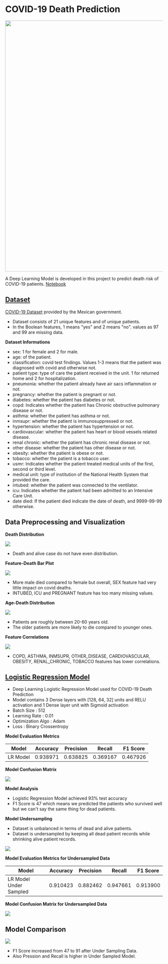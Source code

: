 # COVID-19 Death Prediction

<img src="https://github.com/ahsan-83/Machine-Learning-Projects/blob/main/COVID-19%20Death%20Prediction/resources/covid_death_prediction.avif" width="800">

A Deep Learning Model is developed in this project to predict death risk of COVID-19 patients. [Notebook](https://nbviewer.org/github/ahsan-83/Machine-Learning-Projects/blob/main/COVID-19%20Death%20Prediction/notebook/COVID_19_Death_Prediction.ipynb)

## [Dataset](https://github.com/ahsan-83/Machine-Learning-Projects/tree/main/COVID-19%20Death%20Prediction/datasets)

[COVID-19 Dataset](https://www.kaggle.com/datasets/meirnizri/covid19-dataset) provided by the Mexican government. 

- Dataset consists of 21 unique features and of unique patients. 
- In the Boolean features, 1 means "yes" and 2 means "no". values as 97 and 99 are missing data.

**Dataset Informations**

- sex: 1 for female and 2 for male.
- age: of the patient.
- classification: covid test findings. Values 1-3 means that the patient was diagnosed with covid and otherwise not.
- patient type: type of care the patient received in the unit. 1 for returned home and 2 for hospitalization.
- pneumonia: whether the patient already have air sacs inflammation or not.
- pregnancy: whether the patient is pregnant or not.
- diabetes: whether the patient has diabetes or not.
- copd: Indicates whether the patient has Chronic obstructive pulmonary disease or not.
- asthma: whether the patient has asthma or not.
- inmsupr: whether the patient is immunosuppressed or not.
- hypertension: whether the patient has hypertension or not.
- cardiovascular: whether the patient has heart or blood vessels related disease.
- renal chronic: whether the patient has chronic renal disease or not.
- other disease: whether the patient has other disease or not.
- obesity: whether the patient is obese or not.
- tobacco: whether the patient is a tobacco user.
- usmr: Indicates whether the patient treated medical units of the first, second or third level.
- medical unit: type of institution of the National Health System that provided the care.
- intubed: whether the patient was connected to the ventilator.
- icu: Indicates whether the patient had been admitted to an Intensive Care Unit.
- date died: If the patient died indicate the date of death, and 9999-99-99 otherwise.

## Data Preprocessing and Visualization

**Death Distribution**

![](https://github.com/ahsan-83/Machine-Learning-Projects/blob/main/COVID-19%20Death%20Prediction/resources/death_distribution.png)

- Death and alive case do not have even distribution.

**Feature-Death Bar Plot**

![](https://github.com/ahsan-83/Machine-Learning-Projects/blob/main/COVID-19%20Death%20Prediction/resources/feature_death_barplot.png)

- More male died compared to female but overall, SEX feature had very little impact on covid deaths.
- INTUBED, ICU and PREGNANT feature has too many missing values.

**Age-Death Distribution**

![](https://github.com/ahsan-83/Machine-Learning-Projects/blob/main/COVID-19%20Death%20Prediction/resources/age_death_distribution.png)

- Patients are roughly between 20-60 years old.
- The older patients are more likely to die compared to younger ones.

**Feature Correlations**

![](https://github.com/ahsan-83/Machine-Learning-Projects/blob/main/COVID-19%20Death%20Prediction/resources/correlation_mat.png)

- COPD, ASTHMA, INMSUPR, OTHER_DISEASE, CARDIOVASCULAR, OBESITY, RENAL_CHRONIC, TOBACCO features has lower correlations.

## [Logistic Regression Model](https://github.com/ahsan-83/Machine-Learning-Projects/tree/main/COVID-19%20Death%20Prediction/notebook)

- Deep Learning Logistic Regression Model used for COVID-19 Death Prediction 
- Model contains 3 Dense layers with [128, 64, 32] units and RELU activation and 1 Dense layer unit with Sigmoid activation
- Batch Size : 512
- Learning Rate : 0.01
- Optimization Algo : Adam
- Loss : Binary Crossentropy

**Model Evaluation Metrics**

Model | Accuracy | Precision | Recall | F1 Score
--- | --- | --- | --- |--- 
LR Model | 0.938971 | 0.638825 | 0.369167 | 0.467926 

**Model Confusion Matrix**

![](https://github.com/ahsan-83/Machine-Learning-Projects/blob/main/COVID-19%20Death%20Prediction/resources/LR_model_confusion_mat.png)

**Model Analysis**

- Logistic Regression Model achieved 93% test accuracy
- F1 Score is 47 which means we predicted the patients who survived well but we can't say the same thing for dead patients.

**Model Undersampling**

- Dataset is unbalanced in terms of dead and alive patients.
- Dataset is undersampled by keeping all dead patient records while shrinking alive patient records.

![](https://github.com/ahsan-83/Machine-Learning-Projects/blob/main/COVID-19%20Death%20Prediction/resources/death_distribution_undersample.png)

**Model Evaluation Metrics for Undersampled Data**

Model | Accuracy | Precision | Recall | F1 Score
--- | --- | --- | --- |--- 
LR Model Under Sampled | 0.910423 | 0.882462 | 0.947661 | 0.913900 

**Model Confusion Matrix for Undersampled Data**

![](https://github.com/ahsan-83/Machine-Learning-Projects/blob/main/COVID-19%20Death%20Prediction/resources/LR_undersample_model_confusion_mat.png)

## Model Comparison

![](https://github.com/ahsan-83/Machine-Learning-Projects/blob/main/COVID-19%20Death%20Prediction/resources/model_comparison.png)

- F1 Score increased from 47 to 91 after Under Sampling Data.
- Also Pression and Recall is higher in Under Sampled Model.


